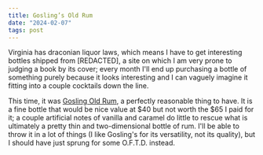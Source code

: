 ```yaml
---
title: Gosling’s Old Rum
date: "2024-02-07"
tags: post
---
```


Virginia has draconian liquor laws, which means I have to get interesting bottles shipped from [REDACTED], a site on which I am very prone to judging a book by its cover; every month I'll end up purchasing a bottle of something purely because it looks interesting and I can vaguely imagine it fitting into a couple cocktails down the line.

This time, it was [Gosling Old Rum](https://www.goslingsrum.com/goslings-family-reserve-old-rum/), a perfectly reasonable thing to have. It is a fine bottle that would be nice value at $40 but not worth the $65 I paid for it; a couple artificial notes of vanilla and caramel do little to rescue what is ultimately a pretty thin and two-dimensional bottle of rum. I'll be able to throw it in a lot of things (I like Gosling's for its versatility, not its quality), but I should have just sprung for some O.F.T.D. instead.
